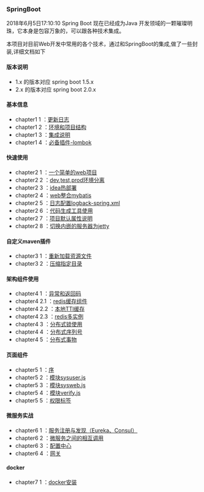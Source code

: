 ### SpringBoot 
2018年6月5日17:10:10
Spring Boot 现在已经成为Java 开发领域的一颗璀璨明珠，它本身是包容万象的，可以跟各种技术集成。

本项目对目前Web开发中常用的各个技术，通过和SpringBoot的集成,做了一些封装,详细文档如下

#### 版本说明
- 1.x 的版本对应 spring boot 1.5.x 
- 2.x 的版本对应 spring boot 2.0.x

#### 基本信息

- chapter1 1 ：[更新日志](doc/ch1/updateLog.md)
- chapter1 2 ：[环境和项目结构](doc/ch1/describe.md)
- chapter1 3 ：[集成说明](doc/ch1/shuomin.md)
- chapter1 4 ：[必备插件-lombok](doc/ch1/lombok.md)

#### 快速使用

- chapter2 1 ：[一个简单的web项目](doc/ch2/web.md)
- chapter2 2 ：[dev,test,prod环境分离](doc/ch2/dev-test-prod.md)
- chapter2 3 ：[idea热部署](doc/ch2/idea-rebushu.md)
- chapter2 4 ：[web整合mybatis](doc/ch2/web-mybatis.md)
- chapter2 5 ：[日志配置logback-spring.xml](doc/ch2/log.md)
- chapter2 6 ：[代码生成工具使用](doc/ch2/code.md)
- chapter2 7 ：[项目默认属性说明](doc/ch2/default-pro.md)
- chapter2 8 ：[切换内嵌的服务器为jetty](doc/ch2/jetty.md)

#### 自定义maven插件

- chapter3 1 ：[重新加载资源文件](doc/ch3/reload.md)
- chapter3 2 ：[压缩指定目录](doc/ch3/zip.md)

#### 架构组件使用

- chapter4 1 ：[异常和返回码](doc/ch4/err-return-code.md)
- chapter4 2.1 ：[redis缓存组件](doc/ch4/redis.md)
- chapter4 2.2 ：[本地TTl缓存](doc/ch4/local-redis.md)
- chapter4 2.3 ：[redis多实例](doc/ch4/redis-shili.md)
- chapter4 3 ：[分布式锁使用](doc/ch4/distributed-lock.md)
- chapter4 4 ：[分布式序列号](doc/ch4/serial-number.md)
- chapter4 5 ：[分布式事物](doc/ch4/distributed-tx.md)

#### 页面组件

- chapter5 1 ：[序](doc/ch5/des.md)
- chapter5 2 ：[模块sysuser.js](doc/ch5/user.md)
- chapter5 3 ：[模块sysweb.js](doc/ch5/web.md)
- chapter5 4 ：[模块verify.js](doc/ch5/verify.md)
- chapter5 5 ：[权限标签](doc/ch5/auth.md)

#### 微服务实战

- chapter6 1 ：[服务注册与发现（Eureka、Consul）](doc/ch6/eureka.md)
- chapter6 2 ：[微服务之间的相互调用](doc/ch6/diaoyong.md)
- chapter6 3 ：[配置中心](https://gitee.com/sesamekim/eureka)
- chapter6 4 ：[网关](https://gitee.com/sesamekim/gateway)

#### docker

- chapter7 1 ：[docker安装](http://www.runoob.com/docker/centos-docker-install.html)
